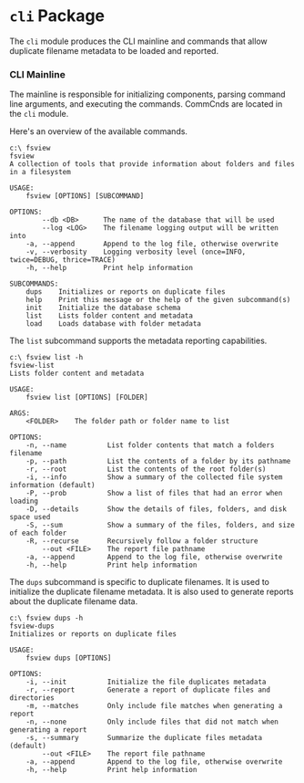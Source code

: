 # `cli` Package

The `cli` module produces the CLI mainline and commands that allow duplicate filename metadata to be loaded and reported.

### CLI Mainline

The mainline is responsible for initializing components, parsing command line arguments, and executing the commands. CommCnds are located in the `cli` module.

Here's an overview of the available commands.

```
c:\ fsview
fsview
A collection of tools that provide information about folders and files in a filesystem

USAGE:
    fsview [OPTIONS] [SUBCOMMAND]

OPTIONS:
        --db <DB>      The name of the database that will be used
        --log <LOG>    The filename logging output will be written into
    -a, --append       Append to the log file, otherwise overwrite
    -v, --verbosity    Logging verbosity level (once=INFO, twice=DEBUG, thrice=TRACE)
    -h, --help         Print help information

SUBCOMMANDS:
    dups    Initializes or reports on duplicate files
    help    Print this message or the help of the given subcommand(s)
    init    Initialize the database schema
    list    Lists folder content and metadata
    load    Loads database with folder metadata
```

The `list` subcommand supports the metadata reporting capabilities.

```
c:\ fsview list -h
fsview-list
Lists folder content and metadata

USAGE:
    fsview list [OPTIONS] [FOLDER]

ARGS:
    <FOLDER>    The folder path or folder name to list

OPTIONS:
    -n, --name          List folder contents that match a folders filename
    -p, --path          List the contents of a folder by its pathname
    -r, --root          List the contents of the root folder(s)
    -i, --info          Show a summary of the collected file system information (default)
    -P, --prob          Show a list of files that had an error when loading
    -D, --details       Show the details of files, folders, and disk space used
    -S, --sum           Show a summary of the files, folders, and size of each folder
    -R, --recurse       Recursively follow a folder structure
        --out <FILE>    The report file pathname
    -a, --append        Append to the log file, otherwise overwrite
    -h, --help          Print help information
 ```

The `dups` subcommand is specific to duplicate filenames. It is used to initialize the duplicate filename metadata. It is also used to generate reports about the duplicate filename data.

```
c:\ fsview dups -h
fsview-dups
Initializes or reports on duplicate files

USAGE:
    fsview dups [OPTIONS]

OPTIONS:
    -i, --init          Initialize the file duplicates metadata
    -r, --report        Generate a report of duplicate files and directories
    -m, --matches       Only include file matches when generating a report
    -n, --none          Only include files that did not match when generating a report
    -s, --summary       Summarize the duplicate files metadata (default)
        --out <FILE>    The report file pathname
    -a, --append        Append to the log file, otherwise overwrite
    -h, --help          Print help information
 ```
